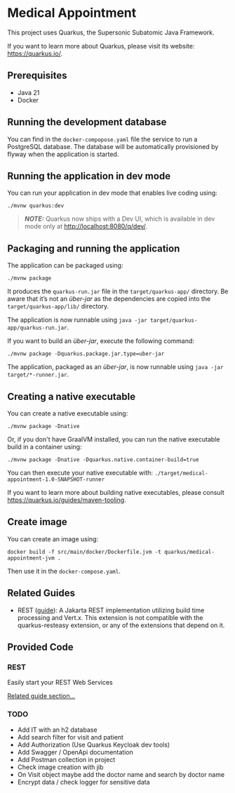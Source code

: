 # Medical Appointment

This project uses Quarkus, the Supersonic Subatomic Java Framework.

If you want to learn more about Quarkus, please visit its website: <https://quarkus.io/>.

## Prerequisites

- Java 21
- Docker

## Running the development database

You can find in the `docker-compopose.yaml` file the service to run a PostgreSQL database.
The database will be automatically provisioned by flyway when the application is started.

## Running the application in dev mode

You can run your application in dev mode that enables live coding using:

```shell script
./mvnw quarkus:dev
```

> **_NOTE:_**  Quarkus now ships with a Dev UI, which is available in dev mode only at <http://localhost:8080/q/dev/>.

## Packaging and running the application

The application can be packaged using:

```shell script
./mvnw package
```

It produces the `quarkus-run.jar` file in the `target/quarkus-app/` directory.
Be aware that it’s not an _über-jar_ as the dependencies are copied into the `target/quarkus-app/lib/` directory.

The application is now runnable using `java -jar target/quarkus-app/quarkus-run.jar`.

If you want to build an _über-jar_, execute the following command:

```shell script
./mvnw package -Dquarkus.package.jar.type=uber-jar
```

The application, packaged as an _über-jar_, is now runnable using `java -jar target/*-runner.jar`.

## Creating a native executable

You can create a native executable using:

```shell script
./mvnw package -Dnative
```

Or, if you don't have GraalVM installed, you can run the native executable build in a container using:

```shell script
./mvnw package -Dnative -Dquarkus.native.container-build=true
```

You can then execute your native executable with: `./target/medical-appointment-1.0-SNAPSHOT-runner`

If you want to learn more about building native executables, please consult <https://quarkus.io/guides/maven-tooling>.

## Create image

You can create an image using:
```shell script
docker build -f src/main/docker/Dockerfile.jvm -t quarkus/medical-appointment-jvm .
```
Then use it in the `docker-compose.yaml`.

## Related Guides

- REST ([guide](https://quarkus.io/guides/rest)): A Jakarta REST implementation utilizing build time processing and
  Vert.x. This extension is not compatible with the quarkus-resteasy extension, or any of the extensions that depend on
  it.

## Provided Code

### REST

Easily start your REST Web Services

[Related guide section...](https://quarkus.io/guides/getting-started-reactive#reactive-jax-rs-resources)

### TODO
- Add IT with an h2 database
- Add search filter for visit and patient
- Add Authorization (Use Quarkus Keycloak dev tools)
- Add Swagger / OpenApi documentation
- Add Postman collection in project
- Check image creation with jib
- On Visit object maybe add the doctor name and search by doctor name
- Encrypt data / check logger for sensitive data 
